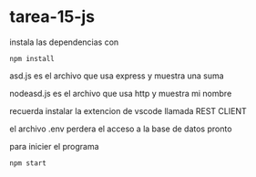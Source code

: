 # tarea-15-js

instala las dependencias con 
```
npm install
```
asd.js es el archivo que usa express y muestra una suma

nodeasd.js es el archivo que usa http y muestra mi nombre

recuerda instalar la extencion de vscode llamada REST CLIENT

el archivo .env perdera el acceso a la base de datos pronto

para inicier el programa
```
npm start
```
